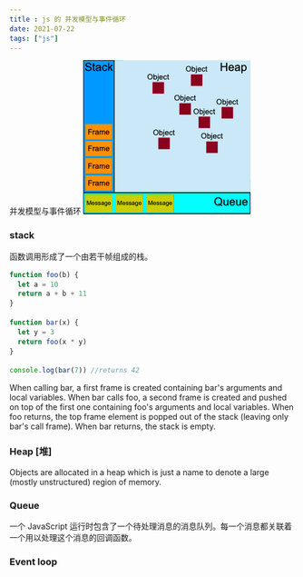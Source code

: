 ```yaml
---
title : js 的 并发模型与事件循环
date: 2021-07-22
tags: ["js"]
---
```

<!--more-->


并发模型与事件循环
![img.png](img.png)

### stack
函数调用形成了一个由若干帧组成的栈。
```javascript
function foo(b) {
  let a = 10
  return a + b + 11
}

function bar(x) {
  let y = 3
  return foo(x * y)
}

console.log(bar(7)) //returns 42
```
When calling bar, a first frame is created containing bar's arguments and local variables. When bar calls foo, a second frame is created and pushed on top of the first one containing foo's arguments and local variables. When foo returns, the top frame element is popped out of the stack (leaving only bar's call frame). When bar returns, the stack is empty.
### Heap [堆]
Objects are allocated in a heap which is just a name to denote a large (mostly unstructured) region of memory.
### Queue
一个 JavaScript 运行时包含了一个待处理消息的消息队列。每一个消息都关联着一个用以处理这个消息的回调函数。
### Event loop
